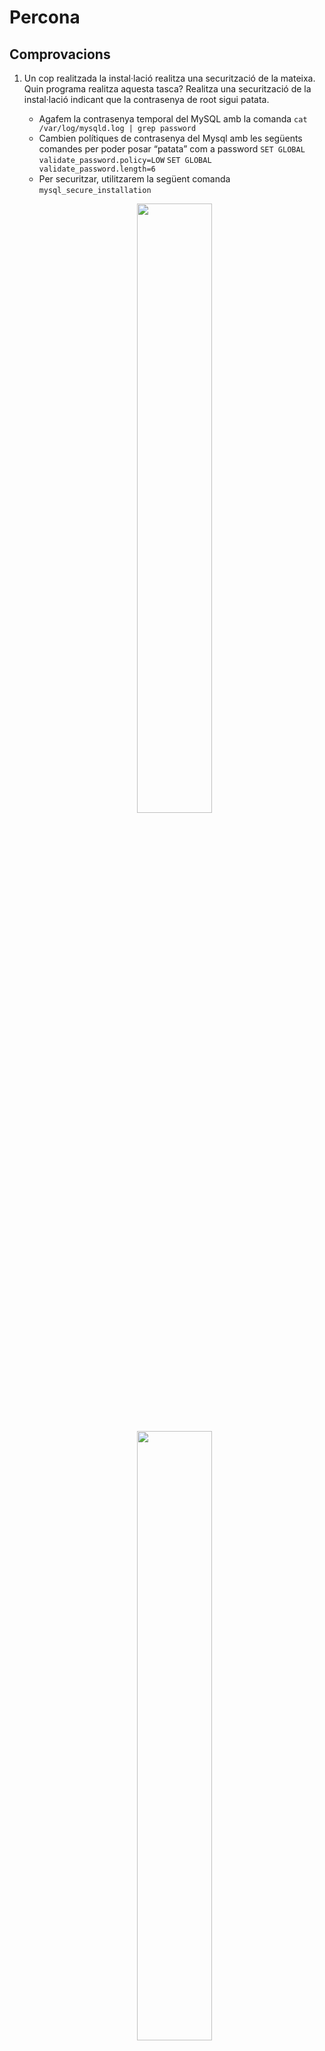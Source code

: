 # Percona
## Comprovacions
1. Un cop realitzada la instal·lació realitza una securització de la mateixa. Quin programa realitza aquesta tasca? Realitza una securització de la instal·lació indicant que la contrasenya de root sigui patata.
    - Agafem la contrasenya temporal del MySQL amb la comanda `cat /var/log/mysqld.log | grep password`
    - Cambien polítiques de contrasenya del Mysql amb les següents comandes per poder posar “patata” com a password `SET GLOBAL validate_password.policy=LOW` `SET GLOBAL validate_password.length=6`
    - Per securitzar, utilitzarem la següent comanda `mysql_secure_installation`
     <p align="center">
    <img width= "50%" src="https://i.imgur.com/YZ4RFw3.png">
    </p>
     <p align="center">
    <img width= "50%" src="https://i.imgur.com/ovaS4Kk.png">
    </p>
    <p align="center">
    <img width= "50%" src="https://i.imgur.com/dkt9rEH.png">
    </p>
  
2. Quines són les instruccions per arrancar / verificar status / apagar servei de la base de dades de Percona Server en el CentOS 7
    - Per *arrancar*: `sudo systemctl start mysqld`
    - Per verificar *status*: `sudo systemctl status mysqld`
    - Per *apagar*: `sudo systemctl stop mysqld`
3. A on es troba i quin nom rep el fitxer de configuració del SGBD Percona Server?
    - Rep el nom **my.cnf** i es troba a `/etc/my.cnf`
    <p align="center">
    <img width= "50%" src="https://i.imgur.com/ojXfHq2.png">
    </p>
4. A on es troben físicament els fitxers de dades (per defecte). Com ho has sabut?
    - Es troben a `/var/lib/mysql/`
    - Ho pots saber amb la sèntencia SQL `SELECT @@datadir;` o en el fitxer de configuració *my.cnf* en la variable *datadir*
    <p align="center">
    <img width= "50%" src="https://i.imgur.com/HypbfnY.png">
    </p>
5. Crea un usuari anomenat asix en el sistema operatiu i en SGBD de tal manera que aquest usuari del sistema operatiu no hagi d'introduir l'usuari i password cada vegada que cridem al client mysql?
    - Creem l'usuari al Centos: `sudo adduser asix`
    - Creem l'usuari a la base de dades i li donem permissos `CREATE USER 'asix'@'%' IDENTIFIED by 'patata';` `GRANT ALL PRIVILEGES ON * . * TO 'asix'@'%';`
    - Afegim al fitxer de configuració *my.cnf* les següents línies i comprovem:
     <p align="center">
    <img width= "50%" src="https://i.imgur.com/HItLYM4.png">
    </p>
     <p align="center">
    <img width= "50%" src="https://i.imgur.com/HMUYSk6.png">
    </p>
    
6. El servei de MySQL (mysqld) escolta al port 3306. Quina modificació/passos caldrien fer per canviar aquest port a 33306 per exemple?
    - Aturem el servei mysqld
    - Configurem el fitxer *my.cnf*
    - Sota l'opció [mysqld] afegim una variable anomenada `port=33306`. Guardem el fitxer i arrenquem el servei mysqld
    <p align="center">
    <img width= "50%" src="https://i.imgur.com/Iuj0mfL.png">
    </p>

    
